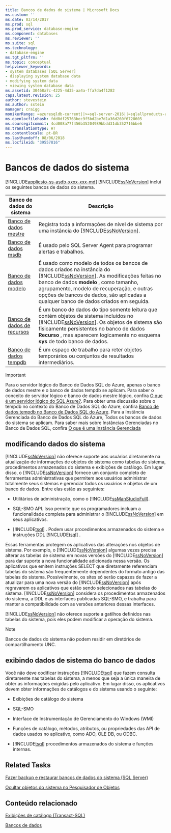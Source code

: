 ```yaml
---
title: Bancos de dados do sistema | Microsoft Docs
ms.custom: ''
ms.date: 03/14/2017
ms.prod: sql
ms.prod_service: database-engine
ms.component: databases
ms.reviewer: ''
ms.suite: sql
ms.technology:
- database-engine
ms.tgt_pltfrm: ''
ms.topic: conceptual
helpviewer_keywords:
- system databases [SQL Server]
- displaying system database data
- modifying system data
- viewing system database data
ms.assetid: 30468a7c-4225-4d35-aa4a-ffa7da4f1282
caps.latest.revision: 25
author: stevestein
ms.author: sstein
manager: craigg
monikerRange: =azuresqldb-current||>=sql-server-2016||=sqlallproducts-allversions||>=sql-server-linux-2017
ms.openlocfilehash: fdd0df25763bec9f5bd2be7d1a36d260f6728605
ms.sourcegitcommit: 4cd008a77f456b35204989bbdd31db352716bbe6
ms.translationtype: HT
ms.contentlocale: pt-BR
ms.lasthandoff: 08/06/2018
ms.locfileid: "39557816"
---
```

# <a name="system-databases"></a>Bancos de dados do sistema
[!INCLUDE[appliesto-ss-asdb-xxxx-xxx-md](../../includes/appliesto-ss-asdb-xxxx-xxx-md.md)]
  [!INCLUDE[ssNoVersion](../../includes/ssnoversion-md.md)] inclui os seguintes bancos de dados do sistema.  
  
|Banco de dados do sistema|Descrição|  
|---------------------|-----------------|  
|[Banco de dados mestre](../../relational-databases/databases/master-database.md)|Registra toda a informações de nível de sistema por uma instância do [!INCLUDE[ssNoVersion](../../includes/ssnoversion-md.md)].|  
|[Banco de dados msdb](../../relational-databases/databases/msdb-database.md)|É usado pelo SQL Server Agent para programar alertas e trabalhos.|  
|[Banco de dados modelo](../../relational-databases/databases/model-database.md)|É usado como modelo de todos os bancos de dados criados na instância do [!INCLUDE[ssNoVersion](../../includes/ssnoversion-md.md)]. As modificações feitas no banco de dados **modelo** , como tamanho, agrupamento, modelo de recuperação, e outras opções de bancos de dados, são aplicadas a qualquer banco de dados criados em seguida.|  
|[Banco de dados de recursos](../../relational-databases/databases/resource-database.md)|É um banco de dados do tipo somente leitura que contém objetos de sistema incluídos no [!INCLUDE[ssNoVersion](../../includes/ssnoversion-md.md)]. Os objetos de sistema são fisicamente persistentes no banco de dados **Recurso** , mas aparecem logicamente no esquema **sys** de todo banco de dados.|  
|[Banco de dados tempdb](../../relational-databases/databases/tempdb-database.md)|É um espaço de trabalho para reter objetos temporários ou conjuntos de resultados intermediários.|  

> [!IMPORTANT]
> Para o servidor lógico do Banco de Dados SQL do Azure, apenas o banco de dados mestre e o banco de dados tempdb se aplicam. Para saber o conceito de servidor lógico e banco de dados mestre lógico, confira [O que é um servidor lógico do SQL Azure?](https://docs.microsoft.com/azure/sql-database/sql-database-servers-databases#what-is-an-azure-sql-logical-server). Para obter uma discussão sobre o tempdb no contexto do Banco de Dados SQL do Azure, confira [Banco de dados tempdb no Banco de Dados SQL do Azure](tempdb-database.md#tempdb-database-in-sql-database). Para a Instância Gerenciada do Banco de Dados SQL do Azure, Todos os bancos de dados do sistema se aplicam. Para saber mais sobre Instâncias Gerenciadas no Banco de Dados SQL, confira [O que é uma Instância Gerenciada](https://docs.microsoft.com/azure/sql-database/sql-database-managed-instance)
  
## <a name="modifying-system-data"></a>modificando dados do sistema  
 [!INCLUDE[ssNoVersion](../../includes/ssnoversion-md.md)] não oferece suporte aos usuários diretamente na atualização de informações de objetos do sistema como tabelas de sistema, procedimentos armazenados do sistema  e exibições de catálogo. Em lugar disso, o [!INCLUDE[ssNoVersion](../../includes/ssnoversion-md.md)] fornece um conjunto completo de ferramentas administrativas que permitem aos usuários administrar totalmente seus sistemas e gerenciar todos os usuários e objetos de um banco de dados. Entre elas estão as seguintes:  
  
-   Utilitários de administração, como o [!INCLUDE[ssManStudioFull](../../includes/ssmanstudiofull-md.md)].  
  
-   SQL-SMO API. Isso permite que os programadores incluam a funcionalidade completa para administrar o [!INCLUDE[ssNoVersion](../../includes/ssnoversion-md.md)] em seus aplicativos.  
  
-   [!INCLUDE[tsql](../../includes/tsql-md.md)] . Podem usar procedimentos armazenados do sistema e instruções DDL [!INCLUDE[tsql](../../includes/tsql-md.md)] .  
  
 Essas ferramentas protegem os aplicativos das alterações nos objetos de sistema. Por exemplo, o [!INCLUDE[ssNoVersion](../../includes/ssnoversion-md.md)] algumas vezes precisa alterar as tabelas de sistema em novas versões do [!INCLUDE[ssNoVersion](../../includes/ssnoversion-md.md)] para dar suporte a nova funcionalidade adicionada nessa versão. Os aplicativos que emitem instruções SELECT que diretamente referenciam tabelas do sistema são frequentemente dependentes do formato antigo das tabelas do sistema. Possivelmente, os sites só serão capazes de fazer a atualizar para uma nova versão do [!INCLUDE[ssNoVersion](../../includes/ssnoversion-md.md)] após regravarem os aplicativos que estão sendo selecionados nas tabelas do sistema. [!INCLUDE[ssNoVersion](../../includes/ssnoversion-md.md)] considera os procedimentos armazenados do sistema, a DDL e as interfaces publicadas SQL-SMO, e trabalha para manter a compatibilidade com as versões anteriores dessas interfaces.  
  
 [!INCLUDE[ssNoVersion](../../includes/ssnoversion-md.md)] não oferece suporte a gatilhos definidos nas tabelas do sistema, pois eles podem modificar a operação do sistema.  
  
> [!NOTE]  
>  Bancos de dados do sistema não podem residir em diretórios de compartilhamento UNC.  
  
## <a name="viewing-system-database-data"></a>exibindo dados de sistema do banco de dados  
 Você não deve codificar instruções [!INCLUDE[tsql](../../includes/tsql-md.md)] que fazem consulta diretamente nas tabelas do sistema, a menos que seja a única maneira de obter as informações exigidas pelo aplicativo. Em lugar disso, os aplicativos devem obter informações de catálogos e do sistema usando o seguinte:  
  
-   Exibições de catálogo do sistema  
  
-   SQL-SMO  
  
-   Interface de Instrumentação de Gerenciamento do Windows (WMI)  
  
-   Funções de catálogo, métodos, atributos, ou propriedades das API de dados usados no aplicativo, como ADO, OLE DB, ou ODBC.  
  
-   [!INCLUDE[tsql](../../includes/tsql-md.md)] procedimentos armazenados do sistema e funções internas.  
  
## <a name="related-tasks"></a>Related Tasks  
 [Fazer backup e restaurar bancos de dados do sistema &#40;SQL Server&#41;](../../relational-databases/backup-restore/back-up-and-restore-of-system-databases-sql-server.md)  
  
 [Ocultar objetos do sistema no Pesquisador de Objetos](http://msdn.microsoft.com/library/c01d8804-838c-4f75-b78c-80e41e4fffdc)  
  
## <a name="related-content"></a>Conteúdo relacionado  
 [Exibições de catálogo &#40;Transact-SQL&#41;](../../relational-databases/system-catalog-views/catalog-views-transact-sql.md)  
  
 [Bancos de dados](../../relational-databases/databases/databases.md)  
  
  

